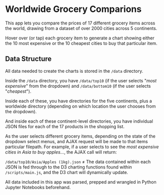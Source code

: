 # Worldwide Grocery Comparions
This app lets you compare the prices of 17 different grocery items across the world, drawing from a dataset of over 2000 cities across 5 continents.

Hover over (or tap) each grocery item to generate a chart showing either the 10 most expensive or the 10 cheapest cities to buy that particular item.

## Data Structure

All data needed to create the charts is stored in the `/data` directory.

Inside the `/data` directory, you have `/data/top10` (if the user selects "*most expensive*" from the dropdown) and `/data/bottom10` (if the user selects "*cheapest*").

Inside each of these, you have directories for the five continents, plus a worldwide directory (depending on which location the user chooses from the dropdown).

And inside each of these continent-level directories, you have individual JSON files for each of the 17 products in the shopping list.

As the user selects different grocery items, depending on the state of the dropdown select menus, and AJAX request will be made to that items particular filepath. For example, if a user selects to see the *most expensive cities in Asia to buy apples...*, the AJAX call will return:

`/data/top10/Asia/Apples (1kg).json`
≠
The data contained within each JSON is fed through to the D3 charting functions found within `/scripts/main.js`, and the D3 chart will dynamically update.

All data included in this app was parsed, prepped and wrangled in Python Jupyter Notebooks beforehand.